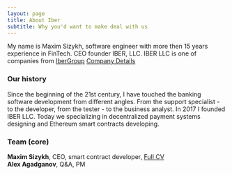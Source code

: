 ```yaml
---
layout: page
title: About Iber
subtitle: Why you'd want to make deal with us
---
```


My name is Maxim Sizykh, software engineer with more then 15 years experience in FinTech.
CEO founder IBER, LLC.  IBER LLC  is one of companies from [IberGroup](http://iber.group)
[Company Details](https://tochka.com/my/168f14e23e64430b8b463a3cfce28ac1)  

### Our history

Since the beginning of the 21st century, I have touched the banking software development from different angles. From the support specialist - to the developer, from the tester - to the business analyst. In 2017 I founded IBER LLC. Today we specializing in decentralized payment systems designing and Ethereum smart contracts developing.

### Team (core)
**Maxim Sizykh**, CEO, smart contract developer, [Full CV](https://goo.gl/TokaGv)    
**Alex Agadganov**, Q&A, PM



